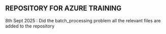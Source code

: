 ## REPOSITORY FOR AZURE TRAINING

8th Sept 2025 : Did the batch_processing problem all the relevant files are added to the repository

